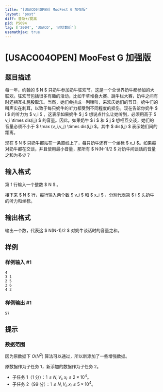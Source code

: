 ```yaml
---
title: "[USACO04OPEN] MooFest G 加强版"
layout: "post"
diff: 普及+/提高
pid: P5094
tag: ['2004', 'USACO', '树状数组']
usemathjax: true
---
```


# [USACO04OPEN] MooFest G 加强版
## 题目描述

每一年，约翰的 $ N $ 只奶牛参加奶牛狂欢节。这是一个全世界奶牛都参加的大联欢。狂欢节包括很多有趣的活动，比如干草堆叠大赛、跳牛栏大赛，奶牛之间有时还相互扎屁股取乐。当然，她们会排成一列嚎叫，来欢庆她们的节日。奶牛们的叫声实在刺耳，以致于每只奶牛的听力都受到不同程度的损伤。现在告诉你奶牛 $ i $ 的听力为 $ v_i $ ，这表示如果奶牛 $ j $ 想说点什么让她听到，必须用高于 $ v_i \times dis(i,j) $ 的音量。因此，如果奶牛 $ i $ 和 $ j $ 想相互交谈，她们的音量必须不小于 $ \max (v_i,v_j) \times dis(i,j) $。其中 $ dis(i,j) $ 表示她们间的距离。

现在 $ N $ 只奶牛都站在一条直线上了，每只奶牛还有一个坐标 $ x_i $。如果每对奶牛都在交谈，并且使用最小音量，那所有 $ N(N-1)/2 $ 对奶牛间谈话的音量之和为多少？
## 输入格式

第 $1$ 行输入一个整数 $ N $ 。

接下来 $ N $ 行，每行输入两个数 $ v_i $ 和 $ x_i $ ，分别代表第 $ i $ 头奶牛的听力和坐标。
## 输出格式

输出一个数，代表这 $ N(N-1)/2 $ 对奶牛谈话时的音量之和。
## 样例

### 样例输入 #1
```
4
3 1
2 5
2 6
4 3
```
### 样例输出 #1
```
57
```
## 提示

### 数据范围

因为原数据下 $O(N^2)$ 算法可以通过，所以新添加了一些增强数据。

原数据作为子任务 $1$，新添加的数据作为子任务 $2$。

- 子任务 $1$（$1$ 分）：$1 \leq N,V_i,x_i \leq 2 \times 10^4$。
- 子任务 $2$（$99$ 分）：$1 \leq N,V_i,x_i \leq 5 \times 10^4$。
